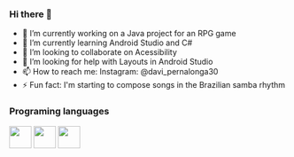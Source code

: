 ### Hi there 👋



- 🔭 I’m currently working on a Java project for an RPG game
- 🌱 I’m currently learning Android Studio and C#
- 👯 I’m looking to collaborate on Acessibility
- 🤔 I’m looking for help with Layouts in Android Studio
- 📫 How to reach me: Instagram: @davi_pernalonga30
- ⚡ Fun fact: I'm starting to compose songs in the Brazilian samba rhythm


### Programing languages

<img src="https://cdn.jsdelivr.net/gh/devicons/devicon/icons/cplusplus/cplusplus-original.svg" width="40" height="40"/>                <img src="https://cdn.jsdelivr.net/gh/devicons/devicon/icons/java/java-original-wordmark.svg" width="40" height="40"/>     <img src="https://cdn.jsdelivr.net/gh/devicons/devicon/icons/python/python-original-wordmark.svg" width="40" height="40"/>

